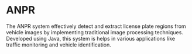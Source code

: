 # ANPR
The ANPR system effectively detect and extract license plate regions from vehicle images by implementing traditional image processing techniques. Developed using Java, this system is helps in various applications like traffic monitoring and vehicle identification.
